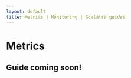 ```yaml
---
layout: default
title: Metrics | Monitoring | Scalatra guides
---
```


<div class="page-header">
  <h1>Metrics</h1>
</div>

## Guide coming soon!
